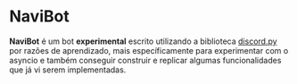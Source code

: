 # NaviBot

**NaviBot** é um bot **experimental** escrito utilizando a biblioteca [discord.py](https://github.com/Rapptz/discord.py) por razões de aprendizado, mais específicamente para experimentar com o asyncio e também conseguir construir e replicar algumas funcionalidades que já vi serem implementadas.
